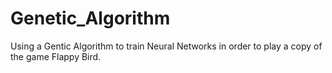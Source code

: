 # Genetic_Algorithm
Using a Gentic Algorithm to train Neural Networks in order to play a copy of the game Flappy Bird.
